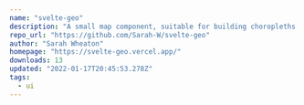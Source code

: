 ```yaml
---
name: "svelte-geo"
description: "A small map component, suitable for building choropleths amongst other things, for Svelte."
repo_url: "https://github.com/Sarah-W/svelte-geo"
author: "Sarah Wheaton"
homepage: "https://svelte-geo.vercel.app/"
downloads: 13
updated: "2022-01-17T20:45:53.278Z"
tags: 
  - ui
---
```

